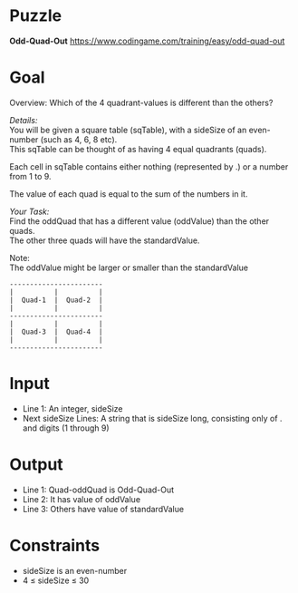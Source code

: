 # Puzzle
**Odd-Quad-Out** https://www.codingame.com/training/easy/odd-quad-out

# Goal
Overview: Which of the 4 quadrant-values is different than the others?

*Details:*  
You will be given a square table (sqTable), with a sideSize of an even-number (such as 4, 6, 8 etc).  
This sqTable can be thought of as having 4 equal quadrants (quads).

Each cell in sqTable contains either nothing (represented by .) or a number from 1 to 9.

The value of each quad is equal to the sum of the numbers in it.

*Your Task:*  
Find the oddQuad that has a different value (oddValue) than the other quads.  
The other three quads will have the standardValue.

Note:  
The oddValue might be larger or smaller than the standardValue
```
-----------------------
|          |          |
|  Quad-1  |  Quad-2  |
|          |          |
-----------------------
|          |          |
|  Quad-3  |  Quad-4  |
|          |          |
-----------------------
```

# Input
* Line 1: An integer, sideSize
* Next sideSize Lines: A string that is sideSize long, consisting only of . and digits (1 through 9)

# Output
* Line 1: Quad-oddQuad is Odd-Quad-Out
* Line 2: It has value of oddValue
* Line 3: Others have value of standardValue

# Constraints
* sideSize is an even-number
* 4 ≤ sideSize ≤ 30
